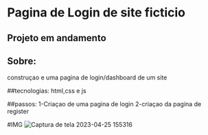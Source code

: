 # Pagina de Login de site ficticio

## Projeto em andamento

## Sobre:
  construçao e uma pagina de login/dashboard de um site 
  
##tecnologias:
  html,css e js

##passos:
  1-Criaçao de uma pagina de login
  2-criaçao da pagina de register
  
 #IMG
 ![Captura de tela 2023-04-25 155316](https://user-images.githubusercontent.com/128776280/234375033-e291f227-9e0c-4111-8dfa-9039e07f078f.JPEG)

